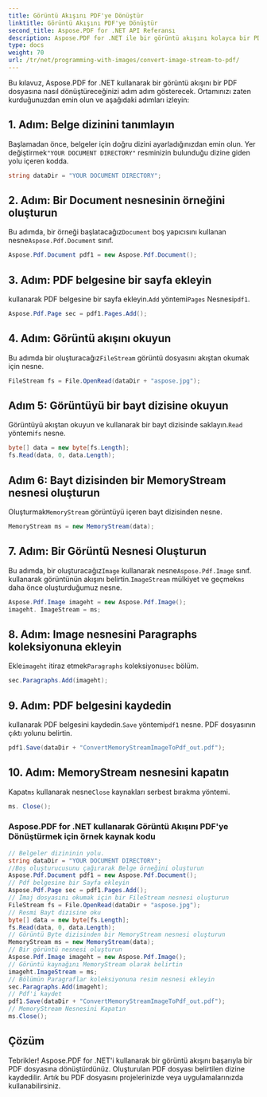 ```yaml
---
title: Görüntü Akışını PDF'ye Dönüştür
linktitle: Görüntü Akışını PDF'ye Dönüştür
second_title: Aspose.PDF for .NET API Referansı
description: Aspose.PDF for .NET ile bir görüntü akışını kolayca bir PDF dosyasına dönüştürün.
type: docs
weight: 70
url: /tr/net/programming-with-images/convert-image-stream-to-pdf/
---
```


Bu kılavuz, Aspose.PDF for .NET kullanarak bir görüntü akışını bir PDF dosyasına nasıl dönüştüreceğinizi adım adım gösterecek. Ortamınızı zaten kurduğunuzdan emin olun ve aşağıdaki adımları izleyin:

## 1. Adım: Belge dizinini tanımlayın

 Başlamadan önce, belgeler için doğru dizini ayarladığınızdan emin olun. Yer değiştirmek`"YOUR DOCUMENT DIRECTORY"` resminizin bulunduğu dizine giden yolu içeren kodda.

```csharp
string dataDir = "YOUR DOCUMENT DIRECTORY";
```

## 2. Adım: Bir Document nesnesinin örneğini oluşturun

 Bu adımda, bir örneği başlatacağız`Document` boş yapıcısını kullanan nesne`Aspose.Pdf.Document` sınıf.

```csharp
Aspose.Pdf.Document pdf1 = new Aspose.Pdf.Document();
```

## 3. Adım: PDF belgesine bir sayfa ekleyin

 kullanarak PDF belgesine bir sayfa ekleyin.`Add` yöntemi`Pages` Nesnesi`pdf1`.

```csharp
Aspose.Pdf.Page sec = pdf1.Pages.Add();
```

## 4. Adım: Görüntü akışını okuyun

 Bu adımda bir oluşturacağız`FileStream` görüntü dosyasını akıştan okumak için nesne.

```csharp
FileStream fs = File.OpenRead(dataDir + "aspose.jpg");
```

## Adım 5: Görüntüyü bir bayt dizisine okuyun

 Görüntüyü akıştan okuyun ve kullanarak bir bayt dizisinde saklayın.`Read` yöntemi`fs` nesne.

```csharp
byte[] data = new byte[fs.Length];
fs.Read(data, 0, data.Length);
```

## Adım 6: Bayt dizisinden bir MemoryStream nesnesi oluşturun

 Oluşturmak`MemoryStream` görüntüyü içeren bayt dizisinden nesne.

```csharp
MemoryStream ms = new MemoryStream(data);
```

## 7. Adım: Bir Görüntü Nesnesi Oluşturun

 Bu adımda, bir oluşturacağız`Image` kullanarak nesne`Aspose.Pdf.Image` sınıf. kullanarak görüntünün akışını belirtin.`ImageStream` mülkiyet ve geçmek`ms` daha önce oluşturduğumuz nesne.

```csharp
Aspose.Pdf.Image imageht = new Aspose.Pdf.Image();
imageht. ImageStream = ms;
```

## 8. Adım: Image nesnesini Paragraphs koleksiyonuna ekleyin

 Ekle`imageht` itiraz etmek`Paragraphs` koleksiyonu`sec` bölüm.

```csharp
sec.Paragraphs.Add(imageht);
```

## 9. Adım: PDF belgesini kaydedin

 kullanarak PDF belgesini kaydedin.`Save` yöntemi`pdf1` nesne. PDF dosyasının çıktı yolunu belirtin.

```csharp
pdf1.Save(dataDir + "ConvertMemoryStreamImageToPdf_out.pdf");
```

## 10. Adım: MemoryStream nesnesini kapatın

 Kapat`ms` kullanarak nesne`Close` kaynakları serbest bırakma yöntemi.

```csharp
ms. Close();
```

### Aspose.PDF for .NET kullanarak Görüntü Akışını PDF'ye Dönüştürmek için örnek kaynak kodu 
```csharp
// Belgeler dizininin yolu.
string dataDir = "YOUR DOCUMENT DIRECTORY";
//Boş oluşturucusunu çağırarak Belge örneğini oluşturun
Aspose.Pdf.Document pdf1 = new Aspose.Pdf.Document();
// Pdf belgesine bir Sayfa ekleyin
Aspose.Pdf.Page sec = pdf1.Pages.Add();
// İmaj dosyasını okumak için bir FileStream nesnesi oluşturun
FileStream fs = File.OpenRead(dataDir + "aspose.jpg");
// Resmi Bayt dizisine oku
byte[] data = new byte[fs.Length];
fs.Read(data, 0, data.Length);
// Görüntü Byte dizisinden bir MemoryStream nesnesi oluşturun
MemoryStream ms = new MemoryStream(data);
// Bir görüntü nesnesi oluşturun
Aspose.Pdf.Image imageht = new Aspose.Pdf.Image();
// Görüntü kaynağını MemoryStream olarak belirtin
imageht.ImageStream = ms;
// Bölümün Paragraflar koleksiyonuna resim nesnesi ekleyin
sec.Paragraphs.Add(imageht);
// Pdf'i kaydet
pdf1.Save(dataDir + "ConvertMemoryStreamImageToPdf_out.pdf");
// MemoryStream Nesnesini Kapatın
ms.Close();
```

## Çözüm

Tebrikler! Aspose.PDF for .NET'i kullanarak bir görüntü akışını başarıyla bir PDF dosyasına dönüştürdünüz. Oluşturulan PDF dosyası belirtilen dizine kaydedilir. Artık bu PDF dosyasını projelerinizde veya uygulamalarınızda kullanabilirsiniz.